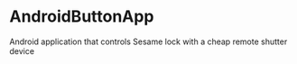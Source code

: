 # AndroidButtonApp
Android application that controls Sesame lock with a cheap remote shutter device

